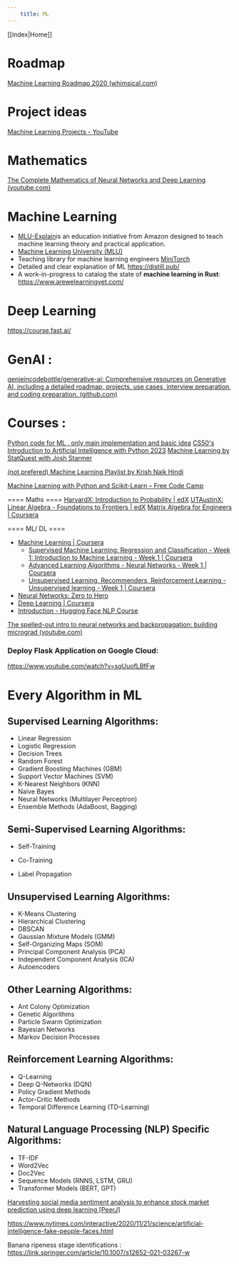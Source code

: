 ```yaml
---
    title: ML
---
```

[[index|Home]]
# Roadmap
[Machine Learning Roadmap 2020 (whimsical.com)](https://whimsical.com/machine-learning-roadmap-2020-CA7f3ykvXpnJ9Az32vYXva)
# Project ideas
[Machine Learning Projects - YouTube](https://www.youtube.com/playlist?list=PLfFghEzKVmjvuSA67LszN1dZ-Dd_pkus6)

# Mathematics

[The Complete Mathematics of Neural Networks and Deep Learning (youtube.com)](https://www.youtube.com/watch?v=Ixl3nykKG9M)


# Machine Learning
- [MLU-Explain](https://mlu-explain.github.io/)is an education initiative from Amazon designed to teach machine learning theory and practical application.
- [Machine Learning University (MLU)](https://aws.amazon.com/machine-learning/mlu/) 
- Teaching library for machine learning engineers [MiniTorch](https://minitorch.github.io/)
- Detailed and clear explanation of ML https://distill.pub/
- A work-in-progress to catalog the state of **machine learning in Rust**: https://www.arewelearningyet.com/

# Deep Learning
https://course.fast.ai/


# GenAI :
[genieincodebottle/generative-ai: Comprehensive resources on Generative AI, including a detailed roadmap, projects, use cases, interview preparation, and coding preparation. (github.com)](https://github.com/genieincodebottle/generative-ai/tree/main)



# Courses :

[Python code for ML , only main implementation and basic idea](https://www.youtube.com/playlist?list=PL7yh-TELLS1EZGz1-VDltwdwZvPV-jliQ)
[CS50's Introduction to Artificial Intelligence with Python 2023](https://youtube.com/playlist?list=PLhQjrBD2T381PopUTYtMSstgk-hsTGkVm&si=lRycYFui9Y1DPDYq)
[Machine Learning by StatQuest with Josh Starmer](https://youtube.com/playlist?list=PLblh5JKOoLUICTaGLRoHQDuF_7q2GfuJF&si=sf1dirvZgwbKgmAX)

[(not prefered) Machine Learning Playlist by Krish Naik Hindi](https://youtube.com/playlist?list=PLTDARY42LDV7WGmlzZtY-w9pemyPrKNUZ&si=ed--QhXcwGHRd0dp)

[Machine Learning with Python and Scikit-Learn – Free Code Camp](https://www.youtube.com/watch?v=hDKCxebp88A)

==== Maths ====
[HarvardX: Introduction to Probability | edX](https://www.edx.org/learn/probability/harvard-university-introduction-to-probability)
[UTAustinX: Linear Algebra - Foundations to Frontiers | edX](https://www.edx.org/learn/linear-algebra/the-university-of-texas-at-austin-linear-algebra-foundations-to-frontiers)
[Matrix Algebra for Engineers | Coursera](https://www.coursera.org/learn/matrix-algebra-engineers?irclickid=x-U2gpTSJxyLTxPwUx0Mo3EoUkDXeNXFjUFXWo0&irgwc=1)

==== ML/ DL ==== 
- [Machine Learning | Coursera](https://www.coursera.org/specializations/machine-learning-introduction)
	-  [Supervised Machine Learning: Regression and Classification - Week 1: Introduction to Machine Learning - Week 1 | Coursera](https://www.coursera.org/learn/machine-learning/home/week/1)
	- [Advanced Learning Algorithms - Neural Networks - Week 1 | Coursera](https://www.coursera.org/learn/advanced-learning-algorithms/home/week/1)
	- [Unsupervised Learning, Recommenders, Reinforcement Learning - Unsupervised learning - Week 1 | Coursera](https://www.coursera.org/learn/unsupervised-learning-recommenders-reinforcement-learning/home/week/1)
- [Neural Networks: Zero to Hero](https://www.youtube.com/playlist?list=PLAqhIrjkxbuWI23v9cThsA9GvCAUhRvKZ)   
- [Deep Learning | Coursera](https://www.coursera.org/specializations/deep-learning?irclickid=x-U2gpTSJxyLTxPwUx0Mo3EoUkDXeu01jUFXWo0&irgwc=1#courses)
- [Introduction - Hugging Face NLP Course](https://huggingface.co/learn/nlp-course/chapter1/1)

[The spelled-out intro to neural networks and backpropagation: building micrograd (youtube.com)](https://www.youtube.com/watch?v=VMj-3S1tku0&list=PLAqhIrjkxbuWI23v9cThsA9GvCAUhRvKZ)

### Deploy Flask Application on Google Cloud:
https://www.youtube.com/watch?v=sqUuofLBfFw



# Every Algorithm in ML

## Supervised Learning Algorithms:
- Linear Regression 
- Logistic Regression
- Decision Trees
- Random Forest
- Gradient Boosting Machines (GBM) 
- Support Vector Machines (SVM)
- K-Nearest Neighbors (KNN)
- Naive Bayes
- Neural Networks (Multilayer Perceptron) 
- Ensemble Methods (AdaBoost, Bagging)

## Semi-Supervised Learning Algorithms:
- Self-Training
* Co-Training
- Label Propagation

## Unsupervised Learning Algorithms: 
- K-Means Clustering
- Hierarchical Clustering
- DBSCAN 
- Gaussian Mixture Models (GMM)
- Self-Organizing Maps (SOM)
- Principal Component Analysis (PCA)
- Independent Component Analysis (ICA)
- Autoencoders

## Other Learning Algorithms:
- Ant Colony Optimization 
- Genetic Algorithms
- Particle Swarm Optimization
- Bayesian Networks
- Markov Decision Processes

## Reinforcement Learning Algorithms:
- Q-Learning
- Deep Q-Networks (DQN)
- Policy Gradient Methods
- Actor-Critic Methods
- Temporal Difference Learning (TD-Learning)

## Natural Language Processing (NLP) Specific Algorithms:
- TF-IDF
- Word2Vec
- Doc2Vec
- Sequence Models (RNNS, LSTM, GRU)
- Transformer Models (BERT, GPT)


[Harvesting social media sentiment analysis to enhance stock market prediction using deep learning [PeerJ]](https://peerj.com/articles/cs-476/)

https://www.nytimes.com/interactive/2020/11/21/science/artificial-intelligence-fake-people-faces.html

Banana ripeness stage identifications :
https://link.springer.com/article/10.1007/s12652-021-03267-w 

